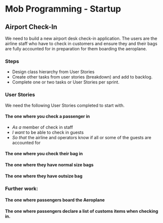 # Mob Programming - Startup

## Airport Check-In

We need to build a new airport desk check-in application.
The users are the airline staff who have to check in customers and ensure
they and their bags are fully accounted for in preparation for them boarding the
aeroplane.

### Steps
* Design class hierarchy from User Stories
* Create other tasks from user stories (breakdown) and add to backlog.
* Complete one or two tasks or User Stories per sprint.

### User Stories
We need the following User Stories completed to start with.

#### The one where you check a passenger in

* *As a* member of check in staff
*  *I want* to be able to check in guests
* *So that* the airline and operators know if all or
 some of the guests are accounted for


 #### The one where you check their bag in

 #### The one where they have normal size bags

 #### The one where they have outsize bag

 ### Further work:

#### The one where passengers board the Aeroplane
#### The one where passengers declare a list of customs items when checking in.
